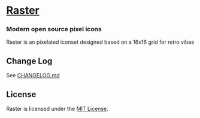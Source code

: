 [Raster](https://halfmage.github.io/raster/)
===

### Modern open source pixel icons

Raster is an pixelated iconset designed based on a 16x16 grid for retro vibes

Change Log
---

See [CHANGELOG.md](https://github.com/halfmage/raster/blob/master/CHANGELOG.md)

License
---

Raster is licensed under the [MIT License](http://opensource.org/licenses/MIT).
